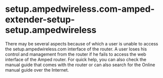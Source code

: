 # setup.ampedwireless.com-amped-extender-setup-setup.ampedwireless
There may be several aspects because of which a user is unable to access the setup.ampedwireless.com interface of the router. A user loses his control and management from the router if he fails to access the web interface of the Amped router. For quick help, you can also check the manual guide that comes with the router or can also search for the Online manual guide over the Internet.
